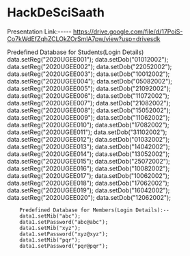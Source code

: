 # HackDeSciSaath
Presentation Link:----- https://drive.google.com/file/d/17PoiS-Co7kWdEfZqhZCLOkZOrSmlA7pw/view?usp=drivesdk

Predefined Database for Students(Login Details)
        data.setReg("2020UGEE001");
        data.setDob("01012002");
        data.setReg("2020UGEE002");
        data.setDob("22052002");
        data.setReg("2020UGEE003");
        data.setDob("10012002");
        data.setReg("2020UGEE004");
        data.setDob("05082002");
        data.setReg("2020UGEE005");
        data.setDob("21092002");
        data.setReg("2020UGEE006");
        data.setDob("11072002");
        data.setReg("2020UGEE007");
        data.setDob("21082002");
        data.setReg("2020UGEE008");
        data.setDob("15052002");
        data.setReg("2020UGEE009");
        data.setDob("11062002");
        data.setReg("2020UGEE010");
        data.setDob("17082002");
        data.setReg("2020UGEE011");
        data.setDob("31102002");
        data.setReg("2020UGEE012");
        data.setDob("01032002");
        data.setReg("2020UGEE013");
        data.setDob("14042002");
        data.setReg("2020UGEE014");
        data.setDob("13052002");
        data.setReg("2020UGEE015");
        data.setDob("25072002");
        data.setReg("2020UGEE016");
        data.setDob("10082002");
        data.setReg("2020UGEE017");
        data.setDob("10062002");
        data.setReg("2020UGEE018");
        data.setDob("17062002");
        data.setReg("2020UGEE019");
        data.setDob("16042002");
        data.setReg("2020UGEE020");
        data.setDob("12062002");
        
        
        Predefined Database for Members(Login Details):--
        data1.setMib("abc");
        data1.setPassword("abc@abc");
        data1.setMib("xyz");
        data1.setPassword("xyz@xyz");
        data1.setMib("pqr");
        data1.setPassword("pqr@pqr");

